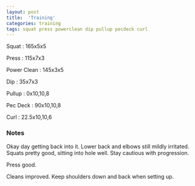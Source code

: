```yaml
---
layout: post
title:  'Training'
categories: training
tags: squat press powerclean dip pullup pecdeck curl
---
```


Squat       :   165x5x5

Press       :   115x7x3

Power Clean :   145x3x5

Dip         :   35x7x3

Pullup      :   0x10,10,8

Pec Deck    :   90x10,10,8

Curl        :   22.5x10,10,6

### Notes

Okay day getting back into it. Lower back and elbows still mildly irritated. Squats
pretty good, sitting into hole well. Stay cautious with progression.

Press good.

Cleans improved. Keep shoulders down and back when setting up.
